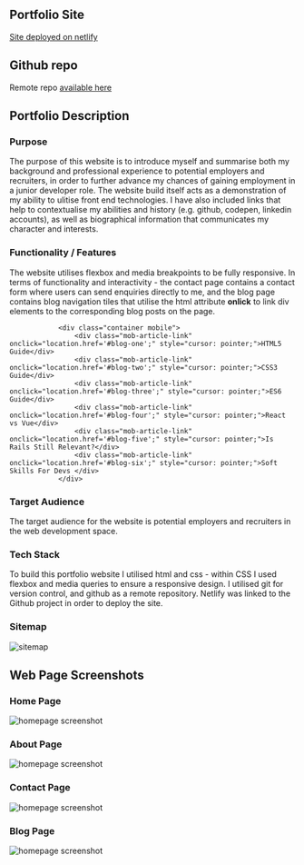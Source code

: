 ## Portfolio Site
[Site deployed on netlify](https://quizzical-colden-2cf193.netlify.app/index.html)

## Github repo 
Remote repo [available here](https://github.com/connorca22/portfolio )

## Portfolio Description

### Purpose
The purpose of this website is to introduce myself and summarise both my background and professional experience to potential employers and recruiters, in order to further advance my chances of gaining employment in a junior developer role. The website build itself acts as a demonstration of my ability to ulitise front end technologies. I have also included links that help to contextualise my abilities and history (e.g. github, codepen, linkedin accounts), as well as biographical information that communicates my character and interests. 

### Functionality / Features
The website utilises flexbox and media breakpoints to be fully responsive. In terms of functionality and interactivity - the contact page contains a contact form where users can send enquiries directly to me, and the blog page contains blog navigation tiles that utilise the html attribute **onlick** to link div elements to the corresponding blog posts on the page. 
```
            <div class="container mobile">
                <div class="mob-article-link" onclick="location.href='#blog-one';" style="cursor: pointer;">HTML5 Guide</div>
                <div class="mob-article-link" onclick="location.href='#blog-two';" style="cursor: pointer;">CSS3 Guide</div>
                <div class="mob-article-link" onclick="location.href='#blog-three';" style="cursor: pointer;">ES6 Guide</div>
                <div class="mob-article-link" onclick="location.href='#blog-four';" style="cursor: pointer;">React vs Vue</div>
                <div class="mob-article-link" onclick="location.href='#blog-five';" style="cursor: pointer;">Is Rails Still Relevant?</div>
                <div class="mob-article-link" onclick="location.href='#blog-six';" style="cursor: pointer;">Soft Skills For Devs </div>
            </div>
```

### Target Audience
The target audience for the website is potential employers and recruiters in the web development space. 

### Tech Stack 
To build this portfolio website I utilised html and css - within CSS I used flexbox and media queries to ensure a responsive design. I utilised git for version control, and github as a remote repository. Netlify was linked to the Github project in order to deploy the site. 

### Sitemap
![sitemap](images/portfoliositemap.png)


## Web Page Screenshots

### Home Page
![homepage screenshot](images/homepagescreenshot.png)

### About Page
![homepage screenshot](images/aboutpagescreenshot.png)

### Contact Page
![homepage screenshot](images/contactpagescreenshot.png)

### Blog Page 
![homepage screenshot](images/blogpagescreenshot.png)